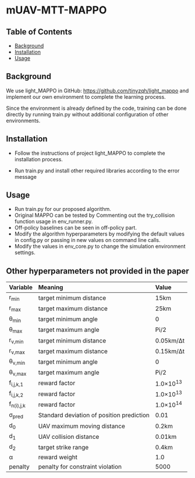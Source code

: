 <script type="text/javascript" src="http://cdn.mathjax.org/mathjax/latest/MathJax.js?config=default"></script>

# mUAV-MTT-MAPPO
## Table of Contents

- [Background](#Background)
- [Installation](#Installation)
- [Usage](#Usage)

## Background
We use light_MAPPO in GitHub: https://github.com/tinyzqh/light_mappo and implement our own environment to complete the learning process. 

Since the environment is already defined by the code, training can be done directly by running train.py without additional configuration of other environments.

## Installation

- Follow the instructions of project light_MAPPO to complete the installation process. 

- Run train.py and install other required libraries according to the error message

## Usage

- Run train.py for our proposed algorithm. 
- Original MAPPO can be tested by Commenting out the try_collision function usage in env_runner.py. 
- Off-policy baselines can be seen in off-policy part.
- Modify the algorithm hyperparameters by modifying the default values in config.py or passing in new values on command line calls.
- Modify the values in env_core.py to change the simulation environment settings.

## Other hyperparameters not provided in the paper
Variable | Meaning | Value
--- | :--- |:---
r<sub>min</sub> | target minimum distance | 15km
r<sub>max</sub> | target maximum distance | 25km
θ<sub>min</sub> | target minimum angle| 0
θ<sub>max</sub> | target maximum angle | Pi/2
r<sub>v,min</sub> | target minimum distance | 0.05km/Δt
r<sub>v,max</sub> | target maximum distance | 0.15km/Δt
θ<sub>v,min</sub> | target minimum angle| 0
θ<sub>v,max</sub> | target maximum angle | Pi/2
f<sub>i,j,k,1</sub> | reward factor | 1.0×10<sup>13</sup>
f<sub>i,j,k,2</sub> | reward factor | 1.0×10<sup>13</sup>
f<sub>n(i),j,k</sub> | reward factor | 1.0×10<sup>14</sup>
σ<sub>pred</sub> | Standard deviation of position prediction | 0.01
d<sub>0</sub> | UAV maximum moving distance | 0.2km
d<sub>1</sub> | UAV collision distance| 0.01km
d<sub>2</sub> | target strike range | 0.4km
α| reward weight | 1.0
penalty | penalty for constraint violation | 5000

